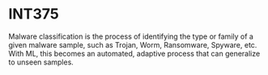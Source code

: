 # INT375
Malware classification is the process of identifying the type or family of a given malware sample, such as Trojan, Worm, Ransomware, Spyware, etc. With ML, this becomes an automated, adaptive process that can generalize to unseen samples.
